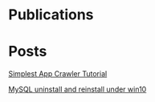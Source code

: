 # Publications
# Posts
[Simplest App Crawler Tutorial](_posts/2021-08-02-app_crawler.md)

[MySQL uninstall and reinstall under win10](_posts/2021-03-23-mysql00.md)
